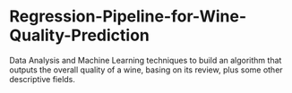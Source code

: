 # Regression-Pipeline-for-Wine-Quality-Prediction
Data Analysis and Machine Learning techniques to build an algorithm that outputs the overall quality of a wine, basing on its review, plus some other descriptive fields.
